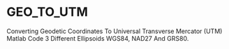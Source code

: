 # GEO_TO_UTM
Converting Geodetic Coordinates To Universal Transverse Mercator (UTM) Matlab Code 3 Different Ellipsoids WGS84, NAD27 And GRS80.
